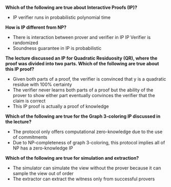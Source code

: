 **Which of the following are true about Interactive Proofs (IP)?**
- IP verifier runs in probabilistic polynomial time


**How is IP different from NP?**
- There is interaction between prover and verifier in IP
IP Verifier is randomized
- Soundness guarantee in IP is probabilistic

**The lecture discussed an IP for Quadratic Residuosity (QR), where the proof was divided into two parts. Which of the following are true about this IP proof?**
- Given both parts of a proof, the verifier is convinced that y is a quadratic residue with 100% certainty
- The verifier never learns both parts of a proof but the ability of the prover to show either part eventually convinces the verifier that the claim is correct
- This IP proof is actually a proof of knowledge

**Which of the following are true for the Graph 3-coloring IP discussed in the lecture?**
- The protocol only offers computational zero-knowledge due to the use of commitments
- Due to NP-completeness of graph 3-coloring, this protocol implies all of NP has a zero-knowledge IP


**Which of the following are true for simulation and extraction?**
- The simulator can simulate the view without the prover because it can sample the view out of order
- The extractor can extract the witness only from successful provers